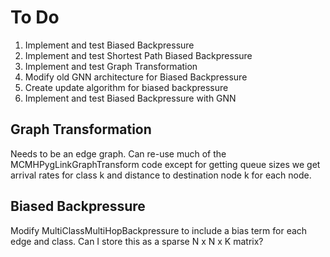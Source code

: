 # To Do
1. Implement and test Biased Backpressure
2. Implement and test Shortest Path Biased Backpressure
3. Implement and test Graph Transformation
4. Modify old GNN architecture for Biased Backpressure
5. Create update algorithm for biased backpressure
6. Implement and test Biased Backpressure with GNN


## Graph Transformation
Needs to be an edge graph. Can re-use much of the MCMHPygLinkGraphTransform code except for getting queue sizes we get
arrival rates for class k and distance to destination node k for each node.

## Biased Backpressure
Modify MultiClassMultiHopBackpressure to include a bias term for each edge and class.
Can I store this as a sparse N x N x K matrix?



